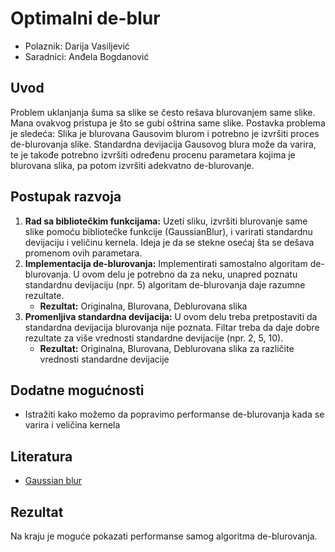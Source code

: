 # Optimalni de-blur

- Polaznik: Darija Vasiljević
- Saradnici: Anđela Bogdanović

## Uvod

Problem uklanjanja šuma sa slike se često rešava blurovanjem same slike.
Mana ovakvog pristupa je što se gubi oštrina same slike. Postavka
problema je sledeća: Slika je blurovana Gausovim blurom i potrebno je
izvršiti proces de-blurovanja slike. Standardna devijacija Gausovog
blura može da varira, te je takođe potrebno izvršiti određenu procenu
parametara kojima je blurovana slika, pa potom izvršiti adekvatno
de-blurovanje.

## Postupak razvoja

1. **Rad sa bibliotečkim funkcijama:** Uzeti sliku, izvršiti blurovanje same slike pomoću bibliotečke funkcije (GaussianBlur), i varirati standardnu devijaciju i veličinu kernela. Ideja je da se stekne osećaj šta se dešava promenom ovih parametara.
2. **Implementacija de-blurovanja:** Implementirati samostalno algoritam de-blurovanja. U ovom delu je potrebno da za neku, unapred poznatu standardnu devijaciju (npr. 5) algoritam de-blurovanja daje razumne rezultate.
    - **Rezultat:** Originalna, Blurovana, Deblurovana slika
3. **Promenljiva standardna devijacija:** U ovom delu treba pretpostaviti da standardna devijacija blurovanja nije poznata. Filtar treba da daje dobre rezultate za više vrednosti standardne devijacije (npr. 2, 5, 10).
    - **Rezultat:** Originalna, Blurovana, Deblurovana slika za različite vrednosti standardne devijacije

## Dodatne mogućnosti

- Istražiti kako možemo da popravimo performanse de-blurovanja kada se varira i veličina kernela

## Literatura

- [Gaussian blur](https://en.wikipedia.org/wiki/Gaussian_blur)

## Rezultat

Na kraju je moguće pokazati performanse samog algoritma de-blurovanja.
